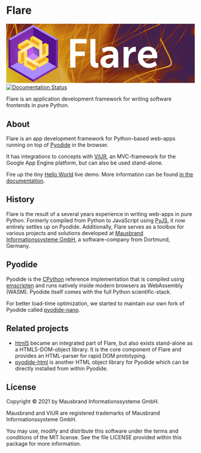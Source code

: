 # Flare
![Flare Logo](assets/img/flare-logo.webp)
[![Documentation Status](https://readthedocs.org/projects/viur-flare/badge/?version=latest)](https://viur-flare.readthedocs.io/en/latest/?badge=latest)

Flare is an application development framework for writing software frontends in pure Python.

## About
Flare is an app development framework for Python-based web-apps running on top of [Pyodide](https://github.com/pyodide/pyodide) in the browser.

It has integrations to concepts with [ViUR](https://www.viur.dev/), an MVC-framework for the Google App Engine platform, but can also be used stand-alone.

Fire up the tiny [Hello World](https://raw.githack.com/viur-framework/flare/main/hello.html) live demo. More information can be found [in the documentation](https://readthedocs.org/projects/viur-flare/badge/?version=latest).

## History
Flare is the result of a several years experience in writing web-apps in pure Python. Formerly compiled from Python to JavaScript using [PyJS](https://github.com/pyjs/pyjs), it now entirely settles up on Pyodide. Additionally, Flare serves as a toolbox for various projects and solutions developed at [Mausbrand Informationssysteme GmbH](https://www.mausbrand.de/en), a software-company from Dortmund, Germany.

## Pyodide
Pyodide is the [CPython](https://github.com/python/cpython/) reference implementation that is compiled using [emscripten](https://github.com/emscripten-core/emscripten) and runs natively inside modern browsers as WebAssembly (WASM). Pyodide itself comes with the full Python scientific-stack.

For better load-time optimization, we started to maintain our own fork of Pyodide called [pyodide-nano](https://github.com/mausbrand/pyodide).

## Related projects
- [html5](https://github.com/viur-framework/viur-html5) became an integrated part of Flare, but also exists stand-alone as a HTML5-DOM-object library. It is the core component of Flare and provides an HTML-parser for rapid DOM prototyping.
- [pyodide-html](https://github.com/xhlulu/pyodide-html) is another HTML object library for Pyodide which can be directly installed from within Pyodide.

## License
Copyright © 2021 by Mausbrand Informationssysteme GmbH.

Mausbrand and ViUR are registered trademarks of Mausbrand Informationssysteme GmbH.

You may use, modify and distribute this software under the terms and conditions of the MIT license. See the file LICENSE provided within this package for more information.
